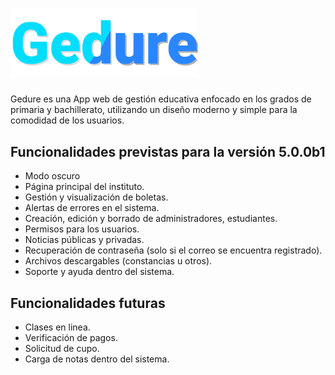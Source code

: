 # <img src='./frontend-la-candelaria/src/imgs/gedure-logo-recto.svg' alt='Gedure Logo' width='300' />
Gedure es una App web de gestión educativa enfocado en los grados de primaria y bachillerato, utilizando un diseño moderno y simple para la comodidad de los usuarios.

## Funcionalidades previstas para la versión 5.0.0b1
- Modo oscuro
- Página principal del instituto.
- Gestión y visualización de boletas.
- Alertas de errores en el sistema.
- Creación, edición y borrado de administradores, estudiantes.
- Permisos para los usuarios.
- Noticias públicas y privadas.
- Recuperación de contraseña (solo si el correo se encuentra registrado).
- Archivos descargables (constancias u otros).
- Soporte y ayuda dentro del sistema.

## Funcionalidades futuras
- Clases en linea.
- Verificación de pagos.
- Solicitud de cupo.
- Carga de notas dentro del sistema.
